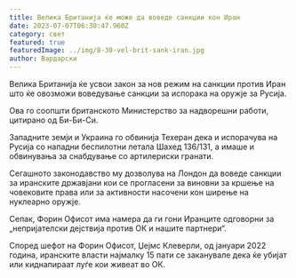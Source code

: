 ```yaml
---
title: Велика Британија ќе може да воведе санкции кон Иран
date: 2023-07-07T06:30:47.960Z
category: свет
featured: true
featuredImage: ../img/8-30-vel-brit-sank-iran.jpg
author: Вардарски
---
```

Велика Британија ќе усвои закон за нов режим на санкции против Иран што ќе овозможи воведување санкции за испорака на оружје за Русија.

Ова го соопшти британското Министерство за надворешни работи, цитирано од Би-Би-Си.

Западните земји и Украина го обвинија Техеран дека и испорачува на Русија со нападни беспилотни летала Шахед 136/131, а имаше и обвинувања за снабдување со артилериски гранати.

Сегашното законодавство му дозволува на Лондон да воведе санкции за иранските државјани кои се прогласени за виновни за кршење на човековите права или за активности насочени кон ширење на нуклеарно оружје.

Сепак, Форин Офисот има намера да ги гони Иранците одговорни за „непријателски дејствија против ОК и нашите партнери“.

Според шефот на Форин Офисот, Џејмс Клеверли, од јануари 2022 година, иранските власти најмалку 15 пати се заканувале дека ќе убијат или киднапираат луѓе кои живеат во ОК.